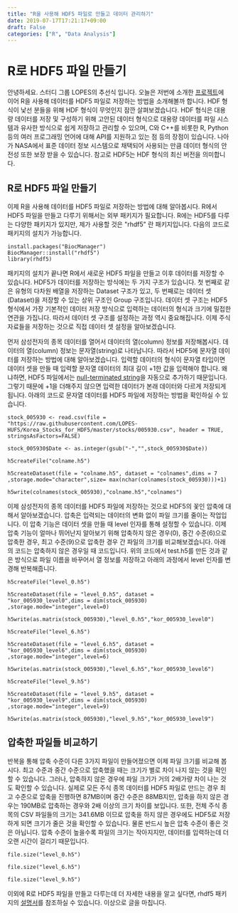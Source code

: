 ```yaml
---
title: "R을 사용해 HDF5 파일로 만들고 데이터 관리하기"
date: 2019-07-17T17:21:17+09:00
draft: False
categories: ["R", "Data Analysis"]
---
```


# R로 HDF5 파일 만들기

안녕하세요. 스터디 그룹 LOPES의 추선식 입니다. 오늘은 저번에 소개한 [프로젝트](https://github.com/LOPES-HUFS/Korea_Stocks_for_HDF5)에 이어 R을 사용해 데이터를 HDF5 파일로 저장하는 방법을 소개해볼까 합니다. HDF 형식이 낯선 분들을 위해 HDF 형식이 무엇인지 잠깐 살펴보겠습니다. HDF 형식은 대용량 데이터를 저장 및 구성하기 위해 고안된 데이터 형식으로 대용량 데이터를 파일 시스템과 유사한 방식으로 쉽게 저장하고 관리할 수 있으며, C와 C++를 비롯한 R, Python 등의 여러 프로그래밍 언어에 대해 API를 지원하고 있는 점 등의 장점이 있습니다. 나아가 NASA에서 표준 데이터 정보 시스템으로 채택되어 사용되는 만큼 데이터 형식의 안전성 또한 보장 받을 수 있습니다. 참고로 HDF5는 HDF 형식의 최신 버전을 의미합니다.

## R로 HDF5 파일 만들기

이제 R을 사용해 데이터를 HDF5 파일로 저장하는 방법에 대해 알아봅시다. R에서 HDF5 파일을 만들고 다루기 위해서는 외부 패키지가 필요합니다. R에는 HDF5를 다루는 다양한 패키지가 있지만, 제가 사용할 것은 "rhdf5" 란 패키지입니다. 다음의 코드로 패키지의 설치가 가능합니다.  

```
install.packages("BiocManager")
BiocManager::install("rhdf5")
library(rhdf5)
```

패키지의 설치가 끝나면 R에서 새로운 HDF5 파일을 만들고 이후 데이터를 저장할 수 있습니다. HDF5가 데이터를 저장하는 방식에는 두 가지 구조가 있습니다. 첫 번째로 같은 유형의 다차원 배열을 저장하는 Dataset 구조가 있고, 두 번째로는 데이터 셋(Dataset)을 저장할 수 있는 상위 구조인 Group 구조입니다. 데이터 셋 구조는 HDF5 형식에서 가장 기본적인 데이터 저장 방식으로 입력하는 데이터의 형식과 크기에 밀접한 연관을 가집니다. 따라서 데이터 셋 구조를 설정하는 과정 역시 중요해집니다. 이제 주식 자료들을 저장하는 것으로 직접 데이터 셋 설정을 알아보겠습니다.

먼저 삼성전자의 종목 데이터를 열어서 데이터의 열(column) 정보를 저장해봅시다. 데이터의 열(column) 정보는 문자열(string)로 나타납니다. 따라서 HDF5에 문자열 데이터를 저장하는 방법에 대해 알아보겠습니다. 입력할 데이터의 형식이 문자열 타입이면 데이터 셋을 만들 때 입력할 문자열 데이터의 최대 길이 +1한 값을 입력해야 합니다. 왜냐하면, HDF5 파일에서는 [null-terminated string](https://en.wikipedia.org/wiki/Null-terminated_string)을 자동으로 추가하기 때문입니다. 그렇기 때문에 +1을 더해주지 않으면 입력한 데이터가 본래 데이터와 다르게 저장되게 됩니다. 아래의 코드로 문자열 데이터를 HDF5 파일에 저장하는 방법을 확인하실 수 있습니다.

```
stock_005930 <- read.csv(file =  "https://raw.githubusercontent.com/LOPES-HUFS/Korea_Stocks_for_HDF5/master/stocks/005930.csv", header = TRUE, stringsAsFactors=FALSE)

stock_005930$Date <- as.integer(gsub("-","",stock_005930$Date))

h5createFile("colname.h5")

h5createDataset(file = "colname.h5", dataset = "colnames",dims = 7 ,storage.mode="character",size= max(nchar(colnames(stock_005930)))+1)

h5write(colnames(stock_005930),"colname.h5","colnames")
```

이제 삼성전자의 종목 데이터를 HDF5 파일에 저장하는 것으로 HDF5의 꽃인 압축에 대해서 알아보겠습니다. 압축은 입력되는 데이터의 변화 없이 파일 크기를 줄이는 작업입니다. 이 압축 기능은 데이터 셋을 만들 때 level 인자를 통해 설정할 수 있습니다. 이제 압축 기능이 얼마나 뛰어난지 알아보기 위해 압축하지 않은 경우(0), 중간 수준(6)으로 압축한 경우, 최고 수준(9)으로 압축한 경우 간 파일의 크기를 비교해보겠습니다. 아래의 코드는 압축하지 않은 경우일 때 코드입니다. 위의 코드에서 test.h5를 만든 것과 같은 방식으로 파일 이름을 바꾸어서 열 정보를 저장하고 아래의 과정에서 level 인자를 변경해 반복해줍니다.

```
h5createFile("level_0.h5")

h5createDataset(file = "level_0.h5", dataset = "kor_005930_level0",dims = dim(stock_005930) ,storage.mode="integer",level=0)

h5write(as.matrix(stock_005930),"level_0.h5","kor_005930_level0")

h5createFile("level_6.h5")

h5createDataset(file = "level_6.h5", dataset = "kor_005930_level6",dims = dim(stock_005930) ,storage.mode="integer",level=6)

h5write(as.matrix(stock_005930),"level_6.h5","kor_005930_level6")

h5createFile("level_9.h5")

h5createDataset(file = "level_9.h5", dataset = "kor_005930_level9",dims = dim(stock_005930) ,storage.mode="integer",level=9)

h5write(as.matrix(stock_005930),"level_9.h5","kor_005930_level9")

```

## 압축한 파일들 비교하기

반복을 통해 압축 수준이 다른 3가지 파일이 만들어졌으면 이제 파일 크기를 비교해 봅시다. 최고 수준과 중간 수준으로 압축했을 때는 크기가 별로 차이 나지 않는 것을 확인할 수 있습니다. 그러나, 압축하지 않은 경우에 파일 크기가 거의 2배가량 차이 나는 것도 확인할 수 있습니다. 실제로 모든 주식 종목 데이터를 HDF5 파일로 만드는 경우 최고 수준으로 압축을 진행하면 87MB이며 중간 수준은 88MB지만, 압축을 하지 않은 경우는 190MB로 압축하는 경우와 2배 이상의 크기 차이를 보입니다. 또한, 전체 주식 종목의 CSV 파일들의 크기는 341.6MB 이므로 압축을 하지 않은 경우에도 HDF5로 저장하게 되면 크기가 줄은 것을 확인할 수 있습니다. 물론 반드시 높은 압축 수준이 좋은 것은 아닙니다. 압축 수준이 높을수록 파일의 크기는 작아지지만, 데이터를 입력하는데 더 오랜 시간이 걸리기 때문입니다.

```
file.size("level_0.h5")

file.size("level_6.h5")

file.size("level_9.h5")

```   

이외에 R로 HDF5 파일을 만들고 다루는데 더 자세한 내용을 알고 싶다면, rhdf5 패키지의 [설명서](https://www.bioconductor.org/packages/devel/bioc/vignettes/rhdf5/inst/doc/rhdf5.html)를 참조하실 수 있습니다. 이상으로 글을 마칩니다.

